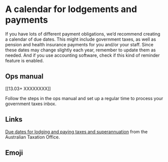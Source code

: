 # A calendar for lodgements and payments

If you have lots of different payment obligations, we’d recommend creating a calendar of due dates. This might include government taxes, as well as pension and health insurance payments for you and/or your staff. Since these dates may change slightly each year, remember to update them as needed. And if you use accounting software, check if this kind of reminder feature is enabled.

## Ops manual

[[13.03+ XXXXXXXX]]

Follow the steps in the ops manual and set up a regular time to process your government taxes inbox.

## Links

[Due dates for lodging and paying taxes and superannuation](https://www.ato.gov.au/businesses-and-organisations/preparing-lodging-and-paying/reports-and-returns/due-dates-for-lodging-and-paying) from the Australian Taxation Office.

## Emoji

